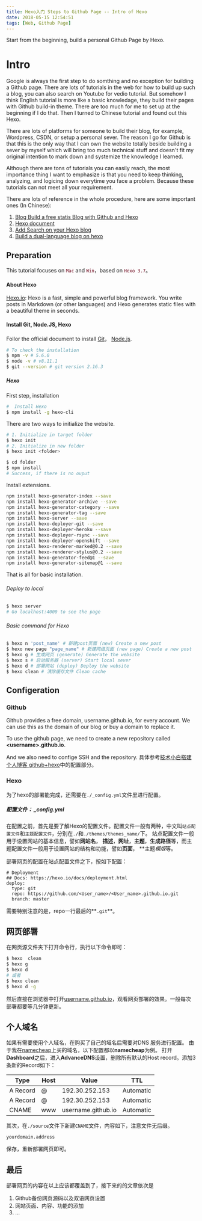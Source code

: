 ```yaml
---
title: Hexo入门 Steps to Github Page -- Intro of Hexo
date: 2018-05-15 12:54:51
tags: [Web, Github Page]
---
```

Start from the beginning, build a personal Github Page by Hexo.
<!-- more -->

# Intro

Google is always the first step to do somthing and no exception for building a Github page. There are lots of tutorials in the web for how to build up such a blog, you can also search on Youtube for vedio tutorial. But somehow I think English tutorial is more like a basic knowledage, they build their pages with Github build-in theme. There are too much for me to set up at the beginning if I do that. Then I turned to Chinese tutorial and found out this Hexo.

There are lots of platforms for someone to build their blog, for example, Wordpress, CSDN, or setup a personal sever. The reason I go for Github is that this is the only way that I can own the website totally beside building a sever by myself which will bring too much technical stuff and doesn't fit my original intention to mark down and systemize the knowledge I learned.

Although there are tons of tutorials you can easily reach, the most importance thing I want to emphasize is that you need to keep thinking, analyzing, and logicing down everytime you face a problem. Because these tutorials can not meet all your requirement.

There are lots of reference in the whole procedure, here are some important ones (In Chinese):

1. [Blog Build a free statis Blog with Github and Hexo](https://wsgzao.github.io/post/hexo-guide/)
2. [Hexo document](https://hexo.io/zh-cn/docs/)
3. [Add Search on your Hexo blog](http://www.itfanr.cc/2017/10/27/add-search-function-to-hexo-blog/)
4. [Build a dual-language blog on hexo](https://chenyxmr.github.io/2016/08/04/hexo-bilingual/)  

## Preparation

This tutorial focuses on <font color=#6e081d>``Mac``</font> and <font color=#6e081d>``Win``</font>，based on <font color=#6e081d>``Hexo 3.7``</font>。

#### About Hexo

[Hexo.io](hexo.io):
Hexo is a fast, simple and powerful blog framework. You write posts in Markdown (or other languages) and Hexo generates static files with a beautiful theme in seconds.

#### Install Git, Node.JS, Hexo

Follor the official document to install [Git](https://git-scm.com/)， [Node.js](https://nodejs.org/).

```bash
# To check the installation
$ npm -v # 5.6.0
$ node -v # v8.11.1
$ git --version # git version 2.16.3
```

##### Hexo

First step, installation

```bash
#  Install Hexo
$ npm install -g hexo-cli
```

There are two ways to initialize the website.

```bash
# 1. Initialize in target folder
$ hexo init 
# 2. Initialize in new folder
$ hexo init <folder>

$ cd folder
$ npm install
# Success, if there is no ouput
```

Install extensions.

```bash
npm install hexo-generator-index --save
npm install hexo-generator-archive --save
npm install hexo-generator-category --save
npm install hexo-generator-tag --save
npm install hexo-server --save
npm install hexo-deployer-git --save
npm install hexo-deployer-heroku --save
npm install hexo-deployer-rsync --save
npm install hexo-deployer-openshift --save
npm install hexo-renderer-marked@0.2 --save
npm install hexo-renderer-stylus@0.2 --save
npm install hexo-generator-feed@1 --save
npm install hexo-generator-sitemap@1 --save
```

That is all for basic installation.

###### Deploy to local

```bash
$ hexo server
# Go localhost:4000 to see the page
```

###### Basic command for Hexo

```bash
$ hexo n 'post_name' # 新建post页面 (new) Create a new post
$ hexo new page "page_name" # 新建网络页面 (new page) Create a new post
$ hexo g # 生成网页 (generate) Generate the website
$ hexo s # 启动服务器 (server) Start local sever
$ hexo d # 部署网站 (deploy) Deploy the website
$ hexo clean # 清除缓存文件 Clean cache
```

## Configeration

### Github
Github provides a free domain, username.github.io, for every account. We can use this as the domain of our blog or buy a domain to replace it.

To use the github page, we need to create a new repository called **\<username>.github.io**.

And we also need to confige SSH and the repository.
具体参考[技术小白搭建个人博客 github+hexo](https://zhuanlan.zhihu.com/p/32957389)中的配置部分。

### Hexo

为了hexo的部署能完成，还需要在``./_config.yml``文件里进行配置。

##### 配置文件： _config.yml

在配置之前，首先是要了解Hexo的配置文件。配置文件一般有两种，中文叫``站点配置文件``和``主题配置文件``，分别在``./``和``./themes/themes_name/``下。
站点配置文件一般用于设置网站的基本信息，譬如**网站名**， **描述**，**网址**，**主题**，**生成路径**等，而主题配置文件一般用于设置网站的结构和功能，譬如**页面**， **主题*模版*等。

部署网页的配置在站点配置文件之下，按如下配置：

```
# Deployment
## Docs: https://hexo.io/docs/deployment.html
deploy:
  type: git
  repo: https://github.com/<User_name>/<User_name>.github.io.git
  branch: master
```
需要特别注意的是，repo一行最后的**``.git``**。

## 网页部署

在网页源文件夹下打开命令行，执行以下命令即可：

```bash
$ hexo  clean
$ hexo g
$ hexo d
# 或者
$ hexo clean
$ hexo d -g
```

然后直接在浏览器中打开[username.github.io](username.github.io)，观看网页部署的效果。一般每次部署都要等几分钟更新。

## 个人域名

如果有需要使用个人域名，在购买了自己的域名后需要对DNS 服务进行配置。
由于我在[namecheap](https://www.namecheap.com/)上买的域名，以下配置都以**namecheap**为例。
打开**Dashboard**之后，进入**AdvanceDNS**设置，删除所有默认的Host record。添加3条新的Record如下：

| Type  | Host | Value | TTL |
| ------- | ------ | ------ | ------ | 
| A Record | @ | 192.30.252.153 | Automatic |
| A Record | @ | 192.30.252.153 | Automatic |
| CNAME | www| username.github.io | Automatic |

其次，在``./source``文件下新建``CNAME``文件，内容如下，注意文件无后缀。

```
yourdomain.address
```
保存，重新部署网页即可。

## 最后

部署网页的内容在以上应该都覆盖到了，接下来的的文章依次是

1. Github备份网页源码以及双语网页设置
2. 网站页面、内容、功能的添加
3. ...